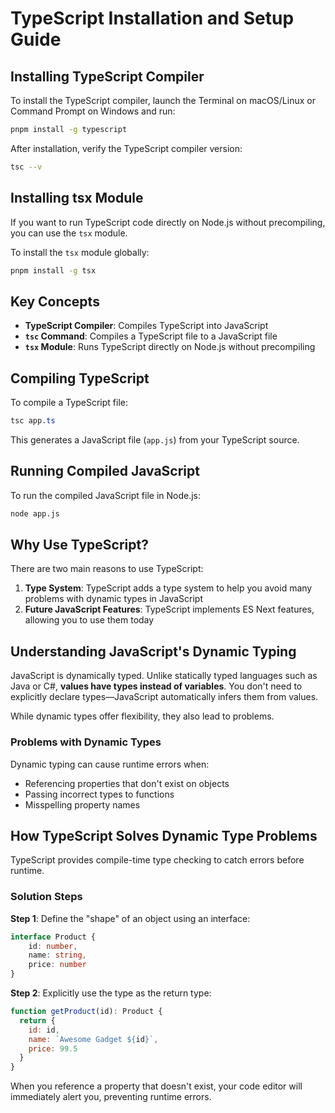 # TypeScript Installation and Setup Guide

## Installing TypeScript Compiler

To install the TypeScript compiler, launch the Terminal on macOS/Linux or Command Prompt on Windows and run:

```bash
pnpm install -g typescript
```

After installation, verify the TypeScript compiler version:

```bash
tsc --v
```

## Installing tsx Module

If you want to run TypeScript code directly on Node.js without precompiling, you can use the `tsx` module.

To install the `tsx` module globally:

```bash
pnpm install -g tsx
```

## Key Concepts

- **TypeScript Compiler**: Compiles TypeScript into JavaScript
- **`tsc` Command**: Compiles a TypeScript file to a JavaScript file
- **`tsx` Module**: Runs TypeScript directly on Node.js without precompiling

## Compiling TypeScript

To compile a TypeScript file:

```css
tsc app.ts
```

This generates a JavaScript file (`app.js`) from your TypeScript source.

## Running Compiled JavaScript

To run the compiled JavaScript file in Node.js:

```bash
node app.js
```

## Why Use TypeScript?

There are two main reasons to use TypeScript:

1. **Type System**: TypeScript adds a type system to help you avoid many problems with dynamic types in JavaScript
2. **Future JavaScript Features**: TypeScript implements ES Next features, allowing you to use them today

## Understanding JavaScript's Dynamic Typing

JavaScript is dynamically typed. Unlike statically typed languages such as Java or C#, **values have types instead of variables**. You don't need to explicitly declare types—JavaScript automatically infers them from values.

While dynamic types offer flexibility, they also lead to problems.

### Problems with Dynamic Types

Dynamic typing can cause runtime errors when:
- Referencing properties that don't exist on objects
- Passing incorrect types to functions
- Misspelling property names

## How TypeScript Solves Dynamic Type Problems

TypeScript provides compile-time type checking to catch errors before runtime.

### Solution Steps

**Step 1**: Define the "shape" of an object using an interface:

```typescript
interface Product {
    id: number,
    name: string,
    price: number
}
```

**Step 2**: Explicitly use the type as the return type:

```javascript
function getProduct(id): Product {
  return {
    id: id,
    name: `Awesome Gadget ${id}`,
    price: 99.5
  }
}
```

When you reference a property that doesn't exist, your code editor will immediately alert you, preventing runtime errors.